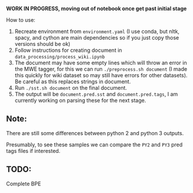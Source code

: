 **WORK IN PROGRESS, moving out of notebook once get past initial stage**

How to use:

1. Recreate environment from `environment.yaml` (I use conda, but nltk, spacy, and cython are main dependencies so if you just copy those versions should be ok)
2. Follow instructions for creating document in `data_processing/process_wiki.ipynb`
3. The document may have some empty lines which will throw an error in the MWE tagger, for this we can run `./preprocess.sh document` (I made this quickly for wiki dataset so may still have errors for other datasets). Be careful as this replaces strings in document.
4. Run `./sst.sh document` on the final document.
5. The output will be `document.pred.sst` and `document.pred.tags`, I am currently working on parsing these for the next stage.



## Note:

There are still some differences between python 2 and python 3 outputs.

Presumably, to see these samples we can compare the `PY2` and `PY3` pred tags files if interested.

## TODO: 

Complete BPE
